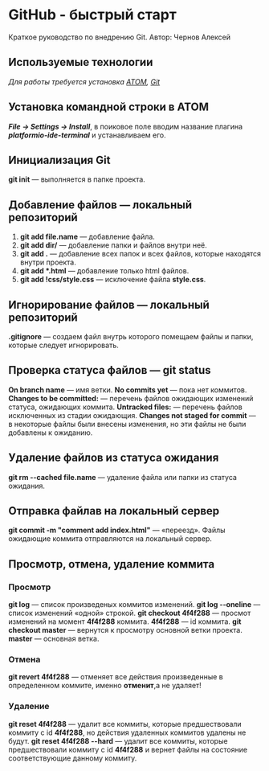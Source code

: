# GitHub - быстрый старт
Краткое руководство по внедрению Git. Автор: Чернов Алексей

## Используемые технологии
_Для работы требуется установка [ATOM](https://atom.io/), [Git](https://git-scm.com/)_

## Установка командной строки в ATOM
_**File -> Settings -> Install**_, в поиковое поле вводим название плагина _**platformio-ide-terminal**_ и устанавливаем его.

## Инициализация Git
**git init** — выполняется в папке проекта.

## Добавление файлов — локальный репозиторий
1. **git add file.name** — добавление файла.
1. **git add dir/** — добавление папки и файлов внутри неё.
1. **git add .** — добавление всех папок и всех файлов, которые находятся внутри проекта.
1. **git add \*.html** — добавление только html файлов.
1. **git add !css/style.css** — исключение файла **style.css**.

## Игнорирование файлов — локальный репозиторий
**.gitignore** — создаем файл внутрь которого помещаем файлы и папки, которые следует игнорировать.

## Проверка статуса файлов — git status
**On branch name** — имя ветки.
**No commits yet** — пока нет коммитов.
**Changes to be committed:** — перечень файлов ожидающих изменений статуса, ожидающих коммита.
**Untracked files:** — перечень файлов исключенных из стадии ожидающия.
**Changes not staged for commit** — в некоторые файлы были внесены изменения, но эти файлы не были добавлены к ожиданию. 

## Удаление файлов из статуса ожидания
**git rm --cached file.name** — удаление файла или папки из статуса ожидания.

## Отправка файлав на локальный сервер
**git commit -m "comment add index.html"** — «переезд». Файлы ожидающие коммита отправляются на локальный сервер.

## Просмотр, отмена, удаление коммита
### Просмотр
**git log** — список произведеных коммитов изменений.
**git log --oneline** — список изменений «одной» строкой.
**git checkout 4f4f288** — просмот изменений на момент **4f4f288** коммита. **4f4f288** — id коммита.
**git checkout master** — вернутся к просмотру основной ветки проекта. **master** — основная ветка.
### Отмена
**git revert 4f4f288** — отменяет все действия произведенные в определенном коммите, именно **отменит**,а не удаляет!
### Удаление 
**git reset 4f4f288** — удалит все коммиты, которые предшествовали коммиту с id **4f4f288**, но действия удаленных коммитов удалены не будут.
**git reset 4f4f288 --hard** — удалит все коммиты, которые предшествовали коммиту с id **4f4f288** и вернет файлы на состояние соответствующие данному коммиту.

